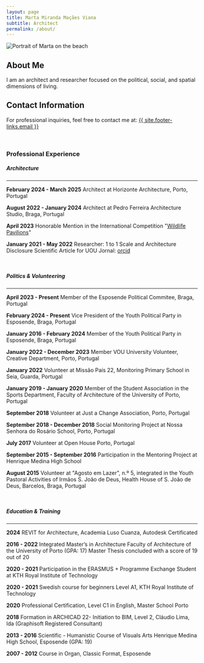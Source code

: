 ```yaml
---
layout: page
title: Marta Miranda Maçães Viana
subtitle: Architect
permalink: /about/
---
```


<div class="row pt-3 align-items-end"> 
  <div class="col-lg-7">
    <img src="{{site.baseurl}}/assets/images/marta_on_the_beach.webp" 
         class="img-fluid h-100" 
         style="object-fit: contain;" 
         alt="Portrait of Marta on the beach">
  </div>

  <div class="col-lg-5 d-flex flex-column justify-content-end">
    <div>
      <h2 class="mb-0">About Me</h2>
      <p class="mb-0">
        I am an architect and researcher focused on the political, social, and spatial dimensions of living.
      </p>
      <h2 class="mt-0 mb-0">Contact Information</h2>
      <p class="mt-1">
        For professional inquiries, feel free to contact me at: 
        <a href="mailto:{{ site.footer-links.email }}">{{ site.footer-links.email }}</a>
      </p>
    </div>
  </div>
</div>


<br/>

### Professional Experience

##### Architecture
<hr/>

**​February 2024 - March 2025** Architect at Horizonte Architecture, Porto, Portugal

**​August 2022 - January 2024** Architect at Pedro Ferreira Architecture Studio, Braga, Portugal

**April 2023** Honorable Mention in the International Competition "[Wildlife Pavilions](https://www.terravivacompetitions.com/wildlife-pavilions-competition-results-2023/)"

**January 2021 - May 2022**  Researcher: 1 to 1 Scale and Architecture Disclosure 
Scientific Article for UOU Jornal: [orcid](https://orcid.org/0000-0002-9994-7610)

<br/>

##### Politics & Volunteering
<hr/>

**​April 2023 - Present** Member of the Esposende Political Commitee, Braga, Portugal


**February 2024 - Present** Vice President of the Youth Political Party in Esposende, Braga, Portugal


**January 2016 - February 2024** Member of the Youth Political Party in Esposende, Braga, Portugal


**January 2022 - December 2023** Member VOU University Volunteer, Creative Department, Porto, Portugal


**January 2022** Volunteer at Missão País 22, Monitoring Primary School in Seia, Guarda, Portugal


**January 2019 - January 2020** Member of the Student Association in the Sports Department, Faculty of Architecture of the University of Porto, Portugal

**September 2018** Volunteer at Just a Change Association, Porto, Portugal

**September 2018 - December 2018** Social Monitoring Project at Nossa Senhora do Rosário School, Porto, Portugal

**July 2017** Volunteer at Open House Porto, Portugal

**September 2015 - September 2016** Participation in the Mentoring Project at Henrique Medina High School

**August 2015** Volunteer at "Agosto em Lazer", n.º 5, integrated in the Youth Pastoral Activities of Irmãos S. João de Deus, Health House of S. João de Deus, Barcelos, Braga, Portugal

<br/>

##### Education & Training
<hr/>

**2024**         REVIT for Architecture, Academia Luso Cuanza, Autodesk Certificated

**2016 - 2022**  Integrated Master’s in Architecture Faculty of Architecture of the University of Porto (GPA: 17)
Master Thesis concluded with a score of 19 out of 20

**2020 - 2021**  Participation in the ERASMUS + Programme Exchange Student at KTH Royal Institute of Technology

**2020 - 2021**  Swedish course for beginners Level A1, KTH Royal Institute of Technology

**2020**         Professional Certification, Level C1 in English, Master School Porto

**2018**         Formation in ARCHICAD 22- Initiation to BIM, Level 2, Cláudio Lima, lda (Graphisoft Registered Consultant)

**2013 - 2016**  Scientific - Humanistic Course of Visuals Arts
Henrique Medina High School, Esposende (GPA: 19)

**2007 - 2012**  Course in Organ, Classic Format, Esposende

